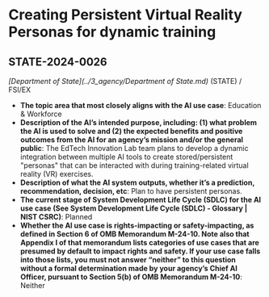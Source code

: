 # Creating Persistent Virtual Reality Personas for dynamic training
## STATE-2024-0026
_[Department of State](../3_agency/Department of State.md)_ (STATE) / FSI/EX


+ **The topic area that most closely aligns with the AI use case**: Education & Workforce
+ **Description of the AI’s intended purpose, including: (1) what problem the AI is used to solve and (2) the expected benefits and positive outcomes from the AI for an agency’s mission and/or the general public**: The EdTech Innovation Lab team plans to develop a dynamic integration between multiple AI tools to create stored/persistent "personas" that can be interacted with during training-related virtual reality (VR) exercises.
+ **Description of what the AI system outputs, whether it’s a prediction, recommendation, decision, etc**: Plan to have persistent personas.
+ **The current stage of System Development Life Cycle (SDLC) for the AI use case (See System Development Life Cycle (SDLC) - Glossary | NIST CSRC)**: Planned
+ **Whether the AI use case is rights-impacting or safety-impacting, as defined in Section 6 of OMB Memorandum M-24-10. Note also that Appendix I of that memorandum lists categories of use cases that are presumed by default to impact rights and safety. If your use case falls into those lists, you must not answer “neither” to this question without a formal determination made by your agency’s Chief AI Officer, pursuant to Section 5(b) of OMB Memorandum M-24-10**: Neither